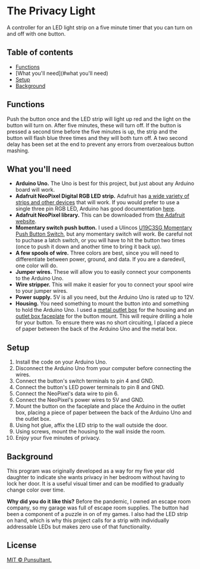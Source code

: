 # The Privacy Light

A controller for an LED light strip on a five minute timer that you can turn on and off with one button.

## Table of contents

- [Functions](#functions)
- [What you'll need](#what you'll need)
- [Setup](#setup)
- [Background](#Background)

## Functions

Push the button once and the LED strip will light up red and the light on the button will turn on. After five minutes, these will turn off. If the button is pressed a second time before the five minutes is up, the strip and the button will flash blue three times and they will both turn off. A two second delay has been set at the end to prevent any errors from overzealous button mashing.

## What you'll need

- **Arduino Uno.** The Uno is best for this project, but just about any Arduino board will work.  
- **Adafruit NeoPixel Digital RGB LED strip.** Adafruit has [a wide variety of strips and other devices](https://www.adafruit.com/category/183) that will work. If you would prefer to use a single three pin RGB LED, Arduino has good documentation [here](https://create.arduino.cc/projecthub/muhammad-aqib/arduino-rgb-led-tutorial-fc003e).
- **Adafruit NeoPixel library.** This can be downloaded from [the Adafruit website](https://learn.adafruit.com/adafruit-neopixel-uberguide/arduino-library-use).
- **Momentary switch push button.** I used a Ulincos [U19C3SG Momentary Push Button Switch](http://www.ulincos.com/product.php?id=97), but any momentary switch will work. Be careful not to puchase a latch switch, or you will have to hit the button two times (once to push it down and another time to bring it back up).
- **A few spools of wire.** Three colors are best, since you will need to differentiate between power, ground, and data. If you are a daredevil, one color will do.
- **Jumper wires.** These will allow you to easily connect your components to the Arduino Uno.
- **Wire stripper.** This will make it easier for you to connect your spool wire to your jumper wires.
- **Power supply.** 5V is all you need, but the Arduino Uno is rated up to 12V.
- **Housing.** You need something to mount the button into and something to hold the Arduino Uno. I used a [metal outlet box](https://www.homedepot.com/p/4-in-x-2-in-Drawn-Handy-Electrical-Box-Raised-Ground-8660/100560024) for the housing and an [outlet box faceplate](https://www.homedepot.com/p/RACO-1-Gang-Handy-Box-Blank-Cover-860/202056194?MERCH=REC-_-pipsem-_-202077375-_-202056194-_-N) for the button mount. This will require drilling a hole for your button. To ensure there was no short circuiting, I placed a piece of paper between the back of the Arduino Uno and the metal box.

## Setup

1. Install the code on your Arduino Uno.
2. Disconnect the Arduino Uno from your computer before connecting the wires.
3. Connect the button's switch terminals to pin 4 and GND.
4. Connect the button's LED power terminals to pin 8 and GND.
5. Connect the NeoPixel's data wire to pin 6.
6. Connect the NeoPixel's power wires to 5V and GND.
7. Mount the button on the faceplate and place the Arduino in the outlet box, placing a piece of paper between the back of the Arduino Uno and the outlet box.
8. Using hot glue, affix the LED strip to the wall outside the door.
9. Using screws, mount the housing to the wall inside the room.
10. Enjoy your five minutes of privacy.


## Background

This program was originally developed as a way for my five year old daughter to
indicate she wants privacy in her bedroom without having to lock her door. It is a useful visual timer and can be modified to gradually change color over time.

**Why did you do it like this?** Before the pandemic, I owned an escape room company, so my garage was full of escape room supplies. The button had been a component of a puzzle in on of my games. I also had the LED strip on hand, which is why this project calls for a strip with individually addressable LEDs but makes zero use of that functionality.


## License

[MIT © Punsultant.](../LICENSE)
